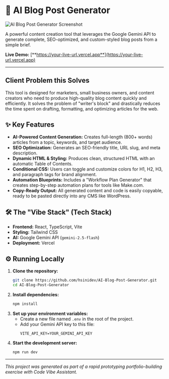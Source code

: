 # 🚀 AI Blog Post Generator

![AI Blog Post Generator Screenshot](https://i.imgur.com/your-screenshot-url.png) <!-- TODO: Replace with a real screenshot of your app -->

A powerful content creation tool that leverages the Google Gemini API to generate complete, SEO-optimized, and custom-styled blog posts from a simple brief.

**Live Demo:** [**https://your-live-url.vercel.app**](https://your-live-url.vercel.app) <!-- TODO: Replace with your deployed Vercel URL -->

---

## Client Problem this Solves

This tool is designed for marketers, small business owners, and content creators who need to produce high-quality blog content quickly and efficiently. It solves the problem of "writer's block" and drastically reduces the time spent on drafting, formatting, and optimizing articles for the web.

## ✨ Key Features

- **AI-Powered Content Generation:** Creates full-length (800+ words) articles from a topic, keywords, and target audience.
- **SEO Optimization:** Generates an SEO-friendly title, URL slug, and meta description.
- **Dynamic HTML & Styling:** Produces clean, structured HTML with an automatic Table of Contents.
- **Conditional CSS:** Users can toggle and customize colors for H1, H2, H3, and paragraph tags for brand alignment.
- **Automation Blueprints:** Includes a "Workflow Plan Generator" that creates step-by-step automation plans for tools like Make.com.
- **Copy-Ready Output:** All generated content and code is easily copyable, ready to be pasted directly into any CMS like WordPress.

## 🛠️ The "Vibe Stack" (Tech Stack)

- **Frontend:** React, TypeScript, Vite
- **Styling:** Tailwind CSS
- **AI:** Google Gemini API (`gemini-2.5-flash`)
- **Deployment:** Vercel

## ⚙️ Running Locally

1.  **Clone the repository:**
    ```bash
    git clone https://github.com/hsinidev/AI-Blog-Post-Generator.git
    cd AI-Blog-Post-Generator
    ```
2.  **Install dependencies:**
    ```bash
    npm install
    ```
3.  **Set up your environment variables:**
    - Create a new file named `.env` in the root of the project.
    - Add your Gemini API key to this file:
      ```
      VITE_API_KEY=YOUR_GEMINI_API_KEY
      ```
4.  **Start the development server:**
    ```bash
    npm run dev
    ```

---
*This project was generated as part of a rapid prototyping portfolio-building exercise with Code Vibe Assistant.*
